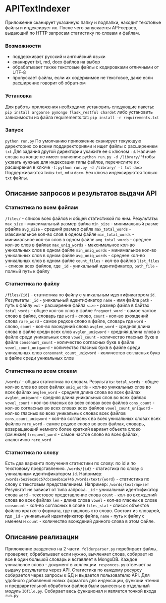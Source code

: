 # APITextIndexer
Приложение сканирует указанную папку и подпапки, находит текстовые файлы и индексирует их. После чего запускается API-сервер, выдающий по HTTP запросам статистику по словам и файлам.

### Возможности
 - поддерживает русский и английский языки
 - сканирует txt, md, docx файлов на выбор
 - обрабатывает также текстовые файлы с кодировками отличными от UTF-8
 - пропускает файлы, если их содержимое не текстовое, даже если расширение говорит об обратном

### Установка
Для работы приложения необходимо установить следующие пакеты:
`pip install argparse pymongo flask_restful chardet`
либо установить зависимости из файла requirements.txt:
`pip install -r requirements.txt`

### Запуск
`python run.py`
По умолчанию приложение сканирует текующую директорию со всеми поддиректориями и ищет файлы c расширением `txt`
Для задания другой директории укажите ее с ключом `-d`. Наличие слэша на конце не имеет значения:
`python run.py -d /library/`
Чтобы укзаать нужные для индексации типы файлов, перечислите их расширения в ключе `-t`:
`python run.py -d /library/ -t txt docx`
Поддерживаются типы `txt`, `md` и `docx`. Без ключа индексируются только `txt` файлы.

## Описание запросов и результатов выдачи API
### Статистика по всем файлам
`/files/` - список всех файлов и общей статистикой по ним. Результаты:
`max_size` - максимальный размер файла
`min_size`  - минимальный разме рфайла
`avg_size` - средний размер файла
`max_total_words` - максимальное кол-во слов в одном файле
`min_total_words`  - минимальное кол-во слов в одном файле
`avg_total_words` - среднее кол-во слов в файлах
`max_uniq_words` - максимальное кол-во уникальных слов в одном файле
`min_uniq_words`  - минимальное кол-во уникальных слов в одном файле
`avg_uniq_words`  - среднее кол-во уникальных слов в одном файле
`count_files`  - кол-во файлов
`list_files` - список всех файлов, где `_id` - уникальный идентификатор, `path_file` - полный путь к файлу

### Статистика по файлу
`/files/{id}` - статистика по файлу с уникальным идентификатором `id`. Результаты:
`_id` - уникальный идентификатор
`name` - имя файла
`path` - путь к файлу
`ext` - расширение файла
`size` - размер файла в байтах
`total_words` - общее кол-во слов в файле
`frequent_word` - самое частое слово в файле, словарь где `word` - слово, `count` - кол-во вхождений слова
`rare_word` - самое редкое слово в файле, словарь где `word` - слово, `count` - кол-во вхождений слова
`avglen_word` - средняя длина слова в файле среди всех слов
`avglen_uniqword` - средняя длина слова в файле среди уникальных слов
`vowel_count` - количество гласных букв в файле
`consonant_count` - количество согласных букв в файле
`vowel_count_uniqword`  - количество гласных букв в файле среди уникальных слов
`consonant_count_uniqword`  - количество согласных букв в файле среди уникальных слов

### Статистика по всем словам
`/words/` - общая статистика по словам. Результаты:
`total_words` - общее кол-во слов во всех файлах
`uniq_words` - кол-во уникальных слов во всех файлах
`avglen_word` - средняя длина слова во всех файлах
`avglen_uniqword` - средняя длина уникальных слов во всех файлах
`vowel_count` - кол-во гласных во всех словах всех файлов
`cons_count` - кол-во согласных во всех словах всех файлов
`vowel_count_uniqword` - кол-во гласных во всех уникальных словах всех файлов
`cons_count_uniqword` - кол-во согласных во всех уникальных словах всех файлов
`rare_word` - самое редкое слово во всех файлах, словарь, возвращающий немного более краткий вариант объекта слово (см.ниже)
`frequent_word` - самое частое слово во всех файлах, аналогично `rare_word`

### Статистика по слову
Есть два варианта получения статистики по слову: по id и по текстовому представлению.
`/words/{id}` - статистика по слову с уникальным идентификатором `id`. Например:
`/words/5e29eca6c57cbcaeeba1e74b`
`/words/text/{word}` - статистика по слову с текстовым представлением. Например:
`/words/text/привет`
Результат не зависит от типа запроса.
`_id` - уникальный идентификатор слова
`word` - текстовое представление слова
`count` - кол-во вхождений слова во всех файлах
`len` - длина слова
`vowel` - кол-во гласных в слове
`consonant` - кол-во согласных в слове
`files_stat` - список объектов файлов краткого формата, где нашлось это слово. Состоит из словарей, где `_id` - уникальный идентификатор файла,  `name` - путь к файлу с именем и  `count` - количество вхождений данного слова в этом файле.

## Описание реализации
Приложение разделено на 2 части. `folderparser.py` перебирает файлы, проверяет, обрабатывает если нужно, вычленяет слова, собирает их все в один большой словарь и вставляет в MongoDB. Каждое уникальное слово - документ в коллекции. `responces.py` отвечает за выдачу результатов через API. Статистика по каждому ресурсу собирается через запросы к БД и выдается пользователю API. Для удобного добавления новых форматов для индексации, функции чтения и предварительной обработки файлов были вынесены в отдельный модуль `IOfile.py`. Собирает весь функционал и является точкой входа `run.py`